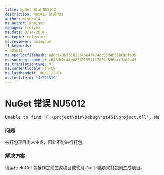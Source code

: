 ```yaml
---
title: NuGet 错误 NU5012
description: NU5012 错误代码
author: mishra14
ms.author: anmishr
manager: rrelyea
ms.date: 8/14/2018
ms.topic: reference
ms.reviewer: anangaur
f1_keywords:
- NU5012
ms.openlocfilehash: ad6cc436f31823676e4f474cc55d4b96b08cfe39
ms.sourcegitcommit: c643dd2c44e085601551ff7079d696bcc3ad2b49
ms.translationtype: MT
ms.contentlocale: zh-CN
ms.lasthandoff: 08/21/2018
ms.locfileid: "42793319"
---
```

# <a name="nuget-error-nu5012"></a>NuGet 错误 NU5012
<pre>Unable to find 'F:\project\bin\Debug\net461\project.dll'. Make sure the project has been built.</pre>

### <a name="issue"></a>问题

被打包项目尚未生成，因此不能进行打包。


### <a name="solution"></a>解决方案

请运行 NuGet 包操作之前生成项目或使用`-Build`选项来打包前生成项目。

